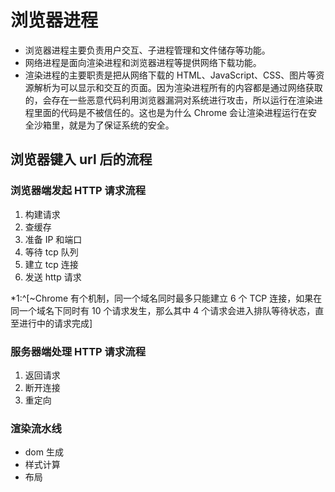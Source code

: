# 浏览器进程

- 浏览器进程主要负责用户交互、子进程管理和文件储存等功能。
- 网络进程是面向渲染进程和浏览器进程等提供网络下载功能。
- 渲染进程的主要职责是把从网络下载的 HTML、JavaScript、CSS、图片等资源解析为可以显示和交互的页面。因为渲染进程所有的内容都是通过网络获取的，会存在一些恶意代码利用浏览器漏洞对系统进行攻击，所以运行在渲染进程里面的代码是不被信任的。这也是为什么 Chrome 会让渲染进程运行在安全沙箱里，就是为了保证系统的安全。

## 浏览器键入 url 后的流程

### 浏览器端发起 HTTP 请求流程

1. 构建请求
2. 查缓存
3. 准备 IP 和端口
4. 等待 tcp 队列
5. 建立 tcp 连接
6. 发送 http 请求

\*1:^[~Chrome 有个机制，同一个域名同时最多只能建立 6 个 TCP 连接，如果在同一个域名下同时有 10 个请求发生，那么其中 4 个请求会进入排队等待状态，直至进行中的请求完成]

### 服务器端处理 HTTP 请求流程

1. 返回请求
2. 断开连接
3. 重定向

### 渲染流水线

- dom 生成
- 样式计算
- 布局
